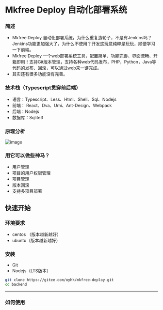 #  Mkfree Deploy 自动化部署系统

### 简述
- Mkfree Deploy 自动化部署系统，为什么重复造轮子，不是有Jenkins吗？Jenkins功能更加强大了，为什么不使用？开发这玩意纯粹是玩玩，顺便学习一下前端。
- Mkfree Deploy 一个web部署系统工具，配置简单、功能完善、界面流畅、开箱即用！支持Git版本管理，支持各种web代码发布，PHP，Python，Java等代码的发布、回滚，可以通过web来一键完成。
- 其实还有很多功能没有完善。

### 技术栈（Typescript贯穿前后端）
- 语言：Typescript、Less、Html、Shell、Sql、Nodejs
- 前端： React、Dva、Umi、Ant-Design、Webpack
- 后端：Nodejs
- 数据库：Sqlite3

### 原理分析
![image](https://gitee.com/oyhk/mkfree-deploy/raw/master/doc/images/mk-deploy.jpeg)

### 用它可以做些神马？
- 用户管理
- 项目的用户权限管理
- 项目管理
- 版本回滚
- 支持多项目部署


## 快速开始

### 环境要求
- centos （版本越新越好）
- ubuntu（版本越新越好）


### 安装
- Git
- Nodejs（LTS版本）

````bash
git clone https://gitee.com/oyhk/mkfree-deploy.git
cd backend
````
------

### 如何使用
